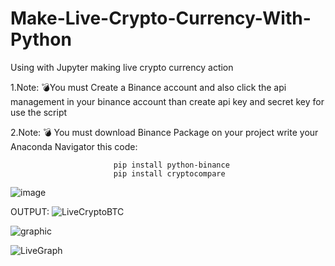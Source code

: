 # Make-Live-Crypto-Currency-With-Python
Using with Jupyter making live crypto currency action

1.Note: 💣You must Create a Binance account and also click the api management in your binance account  than create api key and secret key for use the script 


2.Note: 💣 You must download Binance Package on your project write your Anaconda Navigator this code: 
                        
                           pip install python-binance
                           pip install cryptocompare

![image](https://user-images.githubusercontent.com/75094927/136405721-b4c66818-4d2d-40f8-9a8d-ecd8ba04be5c.png)

OUTPUT:
![LiveCryptoBTC](https://user-images.githubusercontent.com/75094927/136405314-32b05fe4-d9f6-4c7d-af90-7ebafb030aea.png)

![graphic](https://user-images.githubusercontent.com/75094927/136416172-8340cfca-8d1d-458f-b38d-ea6b6fc30b25.png)



![LiveGraph](https://user-images.githubusercontent.com/75094927/136837363-89985dca-77b3-49ff-9af1-e46f33049284.png)
